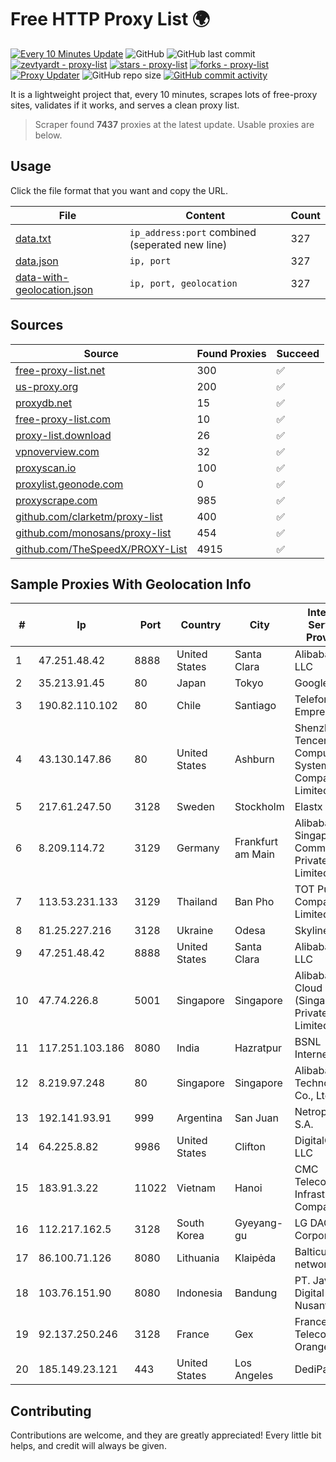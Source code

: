 
# Free HTTP Proxy List 🌍

[![Every 10 Minutes Update](https://github.com/mertguvencli/http-proxy-list/actions/workflows/main.yml/badge.svg?branch=main)](https://github.com/mertguvencli/http-proxy-list/actions/workflows/main.yml)
![GitHub](https://img.shields.io/github/license/mertguvencli/http-proxy-list)
![GitHub last commit](https://img.shields.io/github/last-commit/mertguvencli/http-proxy-list)
[![zevtyardt - proxy-list](https://img.shields.io/static/v1?label=zevtyardt&message=proxy-list&color=blue&logo=github)](https://github.com/zevtyardt/proxy-list "Go to GitHub repo")
[![stars - proxy-list](https://img.shields.io/github/stars/zevtyardt/proxy-list?style=social)](https://github.com/zevtyardt/proxy-list)
[![forks - proxy-list](https://img.shields.io/github/forks/zevtyardt/proxy-list?style=social)](https://github.com/zevtyardt/proxy-list)
[![Proxy Updater](https://github.com/zevtyardt/proxy-list/workflows/Proxy%20Updater/badge.svg)](https://github.com/zevtyardt/proxy-list/actions?query=workflow:"Proxy+Updater")
![GitHub repo size](https://img.shields.io/github/repo-size/zevtyardt/proxy-list)
[![GitHub commit activity](https://img.shields.io/github/commit-activity/m/zevtyardt/proxy-list?logo=commits)](https://github.com/zevtyardt/proxy-list/commits/main)

It is a lightweight project that, every 10 minutes, scrapes lots of free-proxy sites, validates if it works, and serves a clean proxy list.

> Scraper found **7437** proxies at the latest update. Usable proxies are below.

## Usage

Click the file format that you want and copy the URL.

|File|Content|Count|
|----|-------|-----|
|[data.txt](https://raw.githubusercontent.com/mertguvencli/http-proxy-list/main/proxy-list/data.txt)|`ip_address:port` combined (seperated new line)|327|
|[data.json](https://raw.githubusercontent.com/mertguvencli/http-proxy-list/main/proxy-list/data.json)|`ip, port`|327|
|[data-with-geolocation.json](https://raw.githubusercontent.com/mertguvencli/http-proxy-list/main/proxy-list/data-with-geolocation.json)|`ip, port, geolocation`|327|

## Sources

|Source|Found Proxies|Succeed|
|------|-------------|-------|
|[free-proxy-list.net](https://free-proxy-list.net)|300|✅|
|[us-proxy.org](https://www.us-proxy.org)|200|✅|
|[proxydb.net](http://proxydb.net)|15|✅|
|[free-proxy-list.com](https://free-proxy-list.com/?page=&port=&type%5B%5D=http&type%5B%5D=https&up_time=0&search=Search)|10|✅|
|[proxy-list.download](https://www.proxy-list.download/HTTP)|26|✅|
|[vpnoverview.com](https://vpnoverview.com/privacy/anonymous-browsing/free-proxy-servers)|32|✅|
|[proxyscan.io](https://www.proxyscan.io)|100|✅|
|[proxylist.geonode.com](https://proxylist.geonode.com/api/proxy-list?limit=300&page=1&sort_by=lastChecked&sort_type=desc&protocols=http,https)|0|✅|
|[proxyscrape.com](https://api.proxyscrape.com/v2/?request=displayproxies&protocol=http&timeout=10000&country=all&ssl=all&anonymity=all)|985|✅|
|[github.com/clarketm/proxy-list](https://raw.githubusercontent.com/clarketm/proxy-list/master/proxy-list-raw.txt)|400|✅|
|[github.com/monosans/proxy-list](https://raw.githubusercontent.com/monosans/proxy-list/main/proxies/http.txt)|454|✅|
|[github.com/TheSpeedX/PROXY-List](https://raw.githubusercontent.com/TheSpeedX/PROXY-List/master/http.txt)|4915|✅|


## Sample Proxies With Geolocation Info

|#|Ip|Port|Country|City|Internet Service Provider|
|-|--|----|-------|----|-------------------------|
|1|47.251.48.42|8888|United States|Santa Clara|Alibaba.com LLC|
|2|35.213.91.45|80|Japan|Tokyo|Google LLC|
|3|190.82.110.102|80|Chile|Santiago|Telefonica Empresas|
|4|43.130.147.86|80|United States|Ashburn|Shenzhen Tencent Computer Systems Company Limited|
|5|217.61.247.50|3128|Sweden|Stockholm|Elastx AB|
|6|8.209.114.72|3129|Germany|Frankfurt am Main|Alibaba.com Singapore E-Commerce Private Limited|
|7|113.53.231.133|3129|Thailand|Ban Pho|TOT Public Company Limited|
|8|81.25.227.216|3128|Ukraine|Odesa|Skyline ISP|
|9|47.251.48.42|8888|United States|Santa Clara|Alibaba.com LLC|
|10|47.74.226.8|5001|Singapore|Singapore|Alibaba Cloud (Singapore) Private Limited|
|11|117.251.103.186|8080|India|Hazratpur|BSNL Internet|
|12|8.219.97.248|80|Singapore|Singapore|Alibaba (US) Technology Co., Ltd.|
|13|192.141.93.91|999|Argentina|San Juan|Netropolys S.A.|
|14|64.225.8.82|9986|United States|Clifton|DigitalOcean, LLC|
|15|183.91.3.22|11022|Vietnam|Hanoi|CMC Telecom Infrastructure Company|
|16|112.217.162.5|3128|South Korea|Gyeyang-gu|LG DACOM Corporation|
|17|86.100.71.126|8080|Lithuania|Klaipėda|Balticum TV network|
|18|103.76.151.90|8080|Indonesia|Bandung|PT. Java Digital Nusantara|
|19|92.137.250.246|3128|France|Gex|France Telecom Orange|
|20|185.149.23.121|443|United States|Los Angeles|DediPath|



## Contributing

Contributions are welcome, and they are greatly appreciated! Every
little bit helps, and credit will always be given.

